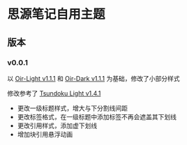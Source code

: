 # 思源笔记自用主题

## 版本

### v0.0.1

以 [Oir-Light v1.1.1](https://github.com/OIREVASMAI/Oir-Light) 和 [Oir-Dark v1.1.1](https://github.com/OIREVASMAI/Oir-Dark) 为基础，修改了小部分样式

修改参考了 [Tsundoku Light v1.4.1](https://github.com/Achuan-2/siyuan-themes-tsundoku-light)

- 更改一级标题样式，增大与下分割线间距
- 更改标签格式，在一级标题中添加标签不再会遮盖其下划线
- 更改引用样式，添加虚下划线
- 增加块引用悬浮动画
